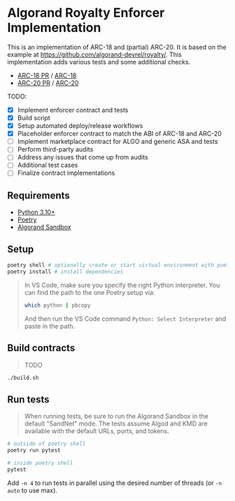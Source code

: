 # Algorand Royalty Enforcer Implementation

This is an implementation of ARC-18 and (partial) ARC-20. It is based on the example at https://github.com/algorand-devrel/royalty/. This implementation adds various tests and some additional checks.

- [ARC-18 PR](https://github.com/algorandfoundation/ARCs/pull/70) / [ARC-18](https://github.com/barnjamin/ARCs/blob/royalty/ARCs/arc-0018.md)
- [ARC-20 PR](https://github.com/algorandfoundation/ARCs/pull/91) / [ARC-20](https://github.com/aldur/ARCs/blob/smartasa/ARCs/arc-00xx.md)

TODO:

- [x] Implement enforcer contract and tests
- [x] Build script
- [x] Setup automated deploy/release workflows
- [x] Placeholder enforcer contract to match the ABI of ARC-18 and ARC-20
- [ ] Implement marketplace contract for ALGO and generic ASA and tests
- [ ] Perform third-party audits
- [ ] Address any issues that come up from audits
- [ ] Additional test cases
- [ ] Finalize contract implementations

## Requirements

- [Python 3.10+][python]
- [Poetry][poetry]
- [Algorand Sandbox][sandbox]

## Setup

```bash
poetry shell # optionally create or start virtual environment with poetry
poetry install # install dependencies
```

> In VS Code, make sure you specify the right Python interpreter. You can find the path to the one Poetry setup via:
>
> ```bash
> which python | pbcopy
> ```
>
> And then run the VS Code command `Python: Select Interpreter` and paste in the path.

## Build contracts

> TODO

```bash
./build.sh
```

## Run tests

> When running tests, be sure to run the Algorand Sandbox in the default "SandNet" mode. The tests assume Algod and KMD are available with the default URLs, ports, and tokens.

```bash
# outside of poetry shell
poetry run pytest

# inside poetry shell
pytest
```

Add `-n 4` to run tests in parallel using the desired number of threads (or `-n auto` to use max).

[python]: https://www.python.org/
[poetry]: https://python-poetry.org/docs/
[sandbox]: https://github.com/algorand/sandbox
